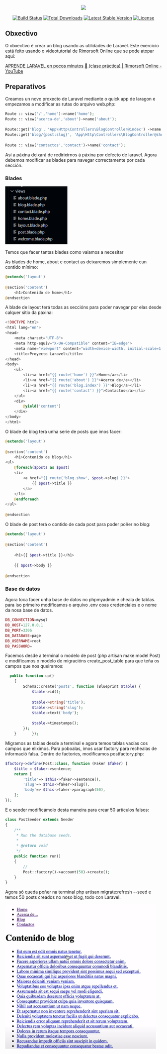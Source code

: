 <p align="center"><a href="https://laravel.com" target="_blank"><img src="https://raw.githubusercontent.com/laravel/art/master/logo-lockup/5%20SVG/2%20CMYK/1%20Full%20Color/laravel-logolockup-cmyk-red.svg" width="400"></a></p>

<p align="center">
<a href="https://travis-ci.org/laravel/framework"><img src="https://travis-ci.org/laravel/framework.svg" alt="Build Status"></a>
<a href="https://packagist.org/packages/laravel/framework"><img src="https://img.shields.io/packagist/dt/laravel/framework" alt="Total Downloads"></a>
<a href="https://packagist.org/packages/laravel/framework"><img src="https://img.shields.io/packagist/v/laravel/framework" alt="Latest Stable Version"></a>
<a href="https://packagist.org/packages/laravel/framework"><img src="https://img.shields.io/packagist/l/laravel/framework" alt="License"></a>
</p>

## Obxectivo

O obxectivo é crear un blog usando as utilidades de Laravel.  Este exercicio está feito usando o videotutorial de Rimorsoft Online que se pode atopar aquí: 

[APRENDE LARAVEL en pocos minutos 🚀 (clase práctica) | Rimorsoft Online - YouTube](https://www.youtube.com/watch?v=nFKwq2PHJ64&t=1515s)

## Preparativos

Creamos un novo proxecto de Laravel mediante o quick app de laragon e empezamos a modificar as rutas do arquivo web.php:

```php
Route :: view('/','home')->name('home');
Route :: view('acerca-de','about')->name('about');

Route::get('blog', 'App\Http\Controllers\BlogController@index') ->name ('blog.index');
Route::get('blog/{post:slug}', 'App\Http\Controllers\BlogController@show') ->name ('blog.show');

Route :: view('contactos','contact')->name('contact');
```

Así a páxina deixará de redirixirnos á páxina por defecto de laravel. Agora debemos modificar as blades para navegar correctamente por cada sección.

### Blades

![](capturas/captura1.png)

Temos que facer tantas blades como vaiamos a necesitar

As blades de home, about e contact as deixaremos simplemente cun contido mínimo:

```php
@extends('layout')

@section('content')
    <h1>Contenido de home</h1>
@endsection
```

A blade de layout terá todas as seccións para poder navegar por elas desde calquer sitio da páxina:

```php
<!DOCTYPE html>
<html lang="en">
<head>
    <meta charset="UTF-8">
    <meta http-equiv="X-UA-Compatible" content="IE=edge">
    <meta name="viewport" content="width=device-width, initial-scale=1.0">
    <title>Proyecto Laravel</title>
</head>
<body>
    <ul>
        <li><a href="{{ route('home') }}">Home</a></li>
        <li><a href="{{ route('about') }}">Acerca de</a></li>
        <li><a href="{{ route('blog.index') }}">Blog</a></li>
        <li><a href="{{ route('contact') }}">Contactos</a></li>
    </ul>
    <div>
        @yield('content')
    </div>
</body>
</html>
```

O blade de blog terá unha serie de posts que imos facer:

```php
@extends('layout')

@section('content')
    <h1>Contenido de blog</h1>
<ul>
    @foreach($posts as $post)
    <li>
        <a href="{{ route('blog.show', $post->slug) }}">
            {{ $post->title }}
        </a>
    </li>
    @endforeach
</ul>

@endsection
```

O blade de post terá o contido de cada post para poder poñer no blog:

```php
@extends('layout')

@section('content')

    <h1>{{ $post->title }}</h1>

    {{ $post->body }}

@endsection
```

### Base de datos

Agora toca facer unha base de datos no phpmyadmin e cheala de tablas. para iso primeiro modificamos o arquivo .env coas credenciales e o nome da nosa base de datos.

```php
DB_CONNECTION=mysql
DB_HOST=127.0.0.1
DB_PORT=3306
DB_DATABASE=page
DB_USERNAME=root
DB_PASSWORD=
```

Facemos desde a terminal o modelo de post (php artisan make:model Post) e modificamos o modelo de migracións create_post_table para que teña os campos que nos queiramos:

```php
  public function up()
    {
        Schema::create('posts', function (Blueprint $table) {
            $table->id();

            $table->string('title');
            $table->string('slug');
            $table->text('body');

            $table->timestamps();
        });
    }       });
```

Migramos as tablas desde a terminal e agora temos tablas vacías cos campos que eliximos. Para poboalas, imos usar factory para rechealas de informació falsa. Dentro de factories, modificamos postfactory.php:

```php
$factory->define(Post::class, function (Faker $faker) {
    $title = $faker->sentence;
    return [
        'title'=> $this->faker->sentence(),
        'slug'=> $this->faker->slug(),
        'body'=> $this->faker->paragraph(50),
    ];
});
```

E o seeder modificámolo desta maneira para crear 50 artículos falsos:

```php
class PostSeeder extends Seeder
{
    /**
     * Run the database seeds.
     *
     * @return void
     */
    public function run()
    {
        //
        Post::factory()->account(50)->create();
    }
}
```

Agora só queda poñer na terminal php artisan migrate:refresh --seed e temos 50 posts creados no noso blog, todo con Laravel.

![](capturas/captura2.png)
